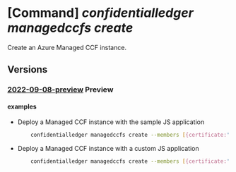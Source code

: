 # [Command] _confidentialledger managedccfs create_

Create an Azure Managed CCF instance.

## Versions

### [2022-09-08-preview](/Resources/mgmt-plane/L3N1YnNjcmlwdGlvbnMve30vcmVzb3VyY2Vncm91cHMve30vcHJvdmlkZXJzL21pY3Jvc29mdC5jb25maWRlbnRpYWxsZWRnZXIvbWFuYWdlZGNjZnMve30=/2022-09-08-preview.xml) **Preview**

<!-- mgmt-plane /subscriptions/{}/resourcegroups/{}/providers/microsoft.confidentialledger/managedccfs/{} 2022-09-08-preview -->

#### examples

- Deploy a Managed CCF instance with the sample JS application
    ```bash
        confidentialledger managedccfs create --members [{certificate:'c:\certs\member0_cert.pem',identifier:"member0"},{certificate:'c:\certs\member1_cert.pem',identifier:"member1"}] --name mymccfinstance --resource-group mccfRG --location southcentralus --app-type sample
    ```

- Deploy a Managed CCF instance with a custom JS application
    ```bash
        confidentialledger managedccfs create --members [{certificate:'c:\certs\member0_cert.pem',identifier:"member0"},{certificate:'c:\certs\member1_cert.pem',identifier:"member1"}] --name mymccfinstance --resource-group mccfRG --location southcentralus
    ```
